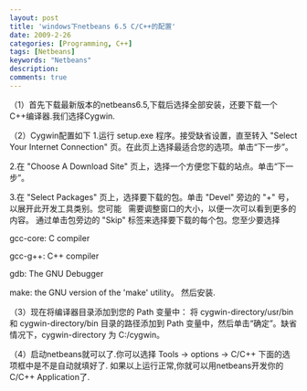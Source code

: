 ```yaml
---
layout: post
title: 'windows下netbeans 6.5 C/C++的配置'
date: 2009-2-26
categories: [Programming, C++]
tags: [Netbeans]
keywords: "Netbeans"
description: 
comments: true
---
```

（1）首先下载最新版本的netbeans6.5,下载后选择全部安装，还要下载一个C++编译器.我们选择Cygwin.

（2）Cygwin配置如下
1.运行 setup.exe 程序。接受缺省设置，直至转入 "Select Your Internet Connection" 页。在此页上选择最适合您的选项。单击“下一步”。

2.在 "Choose A Download Site" 页上，选择一个方便您下载的站点。单击“下一步”。

3.在 "Select Packages" 页上，选择要下载的包。单击 "Devel" 旁边的 "+" 号，以展开此开发工具类别。您可能   需要调整窗口的大小，以便一次可以看到更多的内容。 通过单击包旁边的 "Skip" 标签来选择要下载的每个包。您至少要选择

gcc-core: C compiler

gcc-g++: C++ compiler

gdb: The GNU Debugger

make: the GNU version of the 'make' utility。
然后安装.

（3）现在将编译器目录添加到您的 Path 变量中： 将 cygwin-directory/usr/bin 和 cygwin-directory/bin 目录的路径添加到 Path 变量中，然后单击“确定”。缺省情况下，cygwin-directory 为 C:/cygwin。

（4）启动netbeans就可以了.你可以选择 Tools -&gt; options -&gt; C/C++ 下面的选项框中是不是自动就填好了. 如果以上运行正常,你就可以用netbeans开发你的C/C++ Application了.
